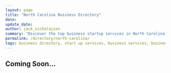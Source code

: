 ```yaml
---
layout: page
title: "North Carolina Business Directory"
date: 
update_date: 
author: jack_nicholaisen
summary: "Discover the top business startup services in North Carolina! Your ultimate guide to launching a successful venture."  
permalink: /directory/north-carolina/
tags: business directory, start up services, business services, business lawyers, registered agents,
---
```




<h2>Coming Soon...</h2>

